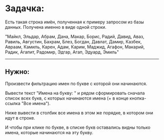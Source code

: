 # Задачка:

Есть такая строка имён, полученная к примеру запросом из базы данных. 
Получена именно в виде одной строки.

"Майкл, Эльдар, Абрам, Дана, Макар, Борис, Радий, Давид, Аваз, Равиль, Августин, Бахрам, Блез, Богдан, Давлат, Дамир, Казбек, Авраам, Камиль, Карен, Адам, Карим, Маджид, Агафон, Макарий, Радик, Агапит, Радомир, Эдгар, Агап, Эдуард, Эмиль"

***

## Нужно:

Произвести фильтрацию имен по букве с которой они начинаются.

Вывести текст "Имена на букву: " и рядом сформировать сначала список всех букв, с которых начинаются имена (+ в конце кнопка-ссылка "Все имена").

Ниже вывести в столбик все имена в этом же порядке, в котором они идут в строке. 

И чтобы при клике по букве, в списке букв оставались видны только имена, которые начинаются на эту букву.